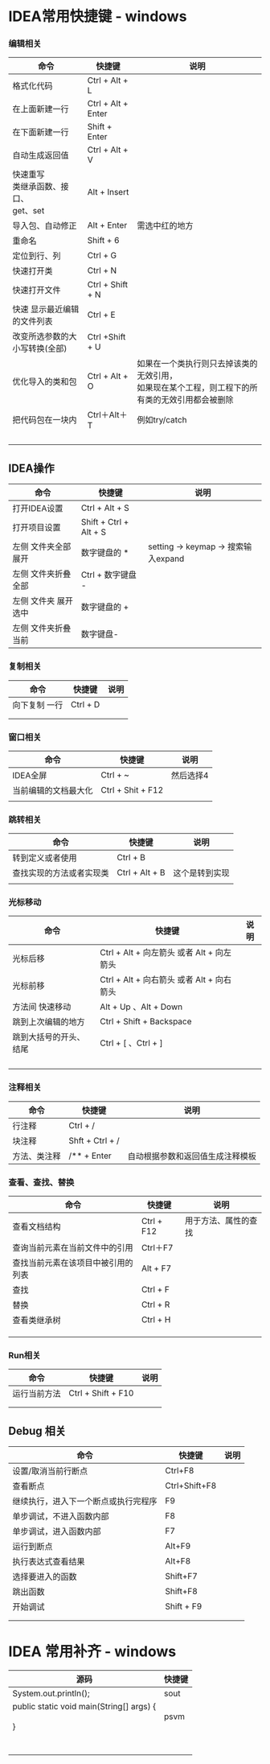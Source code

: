 # IDEA常用快捷键 - windows

### 编辑相关

| 命令                                           | 快捷键             | 说明                                                         |
| ---------------------------------------------- | ------------------ | ------------------------------------------------------------ |
| 格式化代码                                     | Ctrl + Alt + L     |                                                              |
| 在上面新建一行                                 | Ctrl + Alt + Enter |                                                              |
| 在下面新建一行                                 | Shift + Enter      |                                                              |
| 自动生成返回值                                 | Ctrl + Alt + V     |                                                              |
| 快速重写<br />类继承函数、接口、<br />get、set | Alt +  Insert      |                                                              |
| 导入包、自动修正                               | Alt + Enter        | 需选中红的地方                                               |
| 重命名                                         | Shift + 6          |                                                              |
| 定位到行、列                                   | Ctrl + G           |                                                              |
| 快速打开类                                     | Ctrl + N           |                                                              |
| 快速打开文件                                   | Ctrl + Shift + N   |                                                              |
| 快速 显示最近编辑的文件列表                    | Ctrl + E           |                                                              |
| 改变所选参数的大小写转换(全部)                 | Ctrl +Shift + U    |                                                              |
| 优化导入的类和包                               | Ctrl + Alt + O     | 如果在一个类执行则只去掉该类的无效引用，<br />如果现在某个工程，则工程下的所有类的无效引用都会被删除 |
| 把代码包在一块内                               | Ctrl＋Alt＋T       | 例如try/catch                                                |
|                                                |                    |                                                              |
|                                                |                    |                                                              |
|                                                |                    |                                                              |
|                                                |                    |                                                              |

## IDEA操作

| 命令                 | 快捷键                 | 说明                                |
| -------------------- | ---------------------- | ----------------------------------- |
| 打开IDEA设置         | Ctrl + Alt + S         |                                     |
| 打开项目设置         | Shift + Ctrl + Alt + S |                                     |
| 左侧 文件夹全部展开  | 数字键盘的 *           | setting -> keymap -> 搜索输入expand |
| 左侧 文件夹折叠全部  | Ctrl + 数字键盘 -      |                                     |
| 左侧 文件夹 展开选中 | 数字键盘的 +           |                                     |
| 左侧 文件夹折叠当前  | 数字键盘-              |                                     |

### 复制相关

| 命令          | 快捷键   | 说明 |
| ------------- | -------- | ---- |
| 向下复制 一行 | Ctrl + D |      |
|               |          |      |
|               |          |      |

### 窗口相关

| 命令                 | 快捷键            | 说明      |
| -------------------- | ----------------- | --------- |
| IDEA全屏             | Ctrl + ~          | 然后选择4 |
| 当前编辑的文档最大化 | Ctrl + Shit + F12 |           |
|                      |                   |           |

### 跳转相关

| 命令                     | 快捷键         | 说明           |
| ------------------------ | -------------- | -------------- |
| 转到定义或者使用         | Ctrl + B       |                |
| 查找实现的方法或者实现类 | Ctrl + Alt + B | 这个是转到实现 |
|                          |                |                |

### 光标移动

| 命令                   | 快捷键                                     | 说明 |
| ---------------------- | ------------------------------------------ | ---- |
| 光标后移               | Ctrl + Alt + 向左箭头  或者 Alt + 向左箭头 |      |
| 光标前移               | Ctrl + Alt + 向右箭头  或者 Alt + 向右箭头 |      |
| 方法间 快速移动        | Alt + Up 、Alt + Down                      |      |
| 跳到上次编辑的地方     | Ctrl + Shift + Backspace                   |      |
| 跳到大括号的开头、结尾 | Ctrl + [ 、Ctrl + ]                        |      |
|                        |                                            |      |
|                        |                                            |      |
|                        |                                            |      |
|                        |                                            |      |

### 注释相关

| 命令         | 快捷键          | 说明                             |
| ------------ | --------------- | -------------------------------- |
| 行注释       | Ctrl + /        |                                  |
| 块注释       | Shft + Ctrl + / |                                  |
| 方法、类注释 | /** + Enter     | 自动根据参数和返回值生成注释模板 |



### 查看、查找、替换

| 命令                               | 快捷键     | 说明                 |
| ---------------------------------- | ---------- | -------------------- |
| 查看文档结构                       | Ctrl + F12 | 用于方法、属性的查找 |
| 查询当前元素在当前文件中的引用     | Ctrl＋F7   |                      |
| 查找当前元素在该项目中被引用的列表 | Alt + F7   |                      |
| 查找                               | Ctrl + F   |                      |
| 替换                               | Ctrl + R   |                      |
| 查看类继承树                       | Ctrl + H   |                      |
|                                    |            |                      |
|                                    |            |                      |
|                                    |            |                      |

### Run相关

| 命令         | 快捷键             | 说明 |
| ------------ | ------------------ | ---- |
| 运行当前方法 | Ctrl + Shift + F10 |      |
|              |                    |      |
|              |                    |      |

## Debug 相关

| 命令                                 | 快捷键        | 说明 |
| ------------------------------------ | ------------- | ---- |
| 设置/取消当前行断点                  | Ctrl+F8       |      |
| 查看断点                             | Ctrl+Shift+F8 |      |
| 继续执行，进入下一个断点或执行完程序 | F9            |      |
| 单步调试，不进入函数内部             | F8            |      |
| 单步调试，进入函数内部               | F7            |      |
| 运行到断点                           | Alt+F9        |      |
| 执行表达式查看结果                   | Alt+F8        |      |
| 选择要进入的函数                     | Shift+F7      |      |
| 跳出函数                             | Shift+F8      |      |
| 开始调试                             | Shift + F9    |      |
|                                      |               |      |
|                                      |               |      |



# IDEA 常用补齐 - windows

| 源码                                                         | 快捷键 |
| ------------------------------------------------------------ | ------ |
| System.out.println();                                        | sout   |
| public static void main(String[] args) {<br/>        <br/>    } | psvm   |
|                                                              |        |
|                                                              |        |
|                                                              |        |
|                                                              |        |
|                                                              |        |
|                                                              |        |
|                                                              |        |



